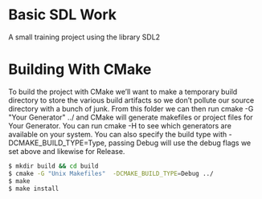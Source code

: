# Basic SDL Work

A small training project using the library SDL2

# Building With CMake

To build the project with CMake we’ll want to make a temporary build directory to store the various build artifacts so we don’t pollute our source directory with a bunch of junk. From this folder we can then run cmake -G "Your Generator" ../ and CMake will generate makefiles or project files for Your Generator. You can run cmake -H to see which generators are available on your system. You can also specify the build type with -DCMAKE_BUILD_TYPE=Type, passing Debug will use the debug flags we set above and likewise for Release.

```sh
$ mkdir build && cd build
$ cmake -G "Unix Makefiles"  -DCMAKE_BUILD_TYPE=Debug ../
$ make
$ make install
```
